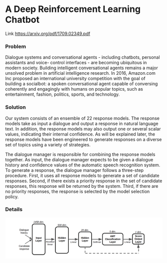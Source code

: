 # A Deep Reinforcement Learning Chatbot
Link https://arxiv.org/pdf/1709.02349.pdf

### Problem
Dialogue systems and conversational agents - including chatbots, personal assistants and voice- control interfaces - are becoming ubiquitous in modern society. Building intelligent conversational agents remains a major unsolved problem in artificial intelligence research. In 2016, Amazon.com Inc proposed an international university competition with the goal of building a socialbot: a spoken conversational agent capable of conversing coherently and engagingly with humans on popular topics, such as entertainment, fashion, politics, sports, and technology. 

### Solution

Our system consists of an ensemble of 22 response models. The response models take as input a dialogue and output a response in natural language text. In addition, the response models may also output one or several scalar values, indicating their internal confidence. As will be explained later, the response models have been engineered to generate responses on a diverse set of topics using a variety of strategies.

The dialogue manager is responsible for combining the response models together. As input, the dialogue manager expects to be given a dialogue history and confidence values of the automatic speech recognition system. To generate a response, the dialogue manager follows a three-step procedure. First, it uses all response models to generate a set of candidate responses. Second, if there exists a priority response in the set of candidate responses, this response will be returned by the system. Third, if there are no priority responses, the response is selected by the model selection policy.

### Details

![alt text](https://github.com/zhukovaes/A-Deep-Reinforcement-Learning-Chatbot/blob/master/Снимок%20экрана%202020-04-23%20в%2022.46.27.png)
